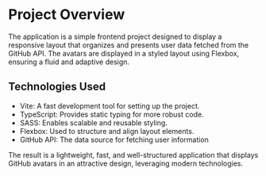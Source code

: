 # Project Overview
The application is a simple frontend project designed to display a responsive layout that organizes and presents user data fetched from the GitHub API. The avatars are displayed in a styled layout using Flexbox, ensuring a fluid and adaptive design.

## Technologies Used
- Vite: A fast development tool for setting up the project.
- TypeScript: Provides static typing for more robust code.
- SASS: Enables scalable and reusable styling.
- Flexbox: Used to structure and align layout elements.
- GitHub API: The data source for fetching user information

The result is a lightweight, fast, and well-structured application that displays GitHub avatars in an attractive design, leveraging modern technologies.